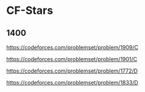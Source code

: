 # CF-Stars

## 1400
https://codeforces.com/problemset/problem/1909/C

https://codeforces.com/problemset/problem/1901/C

https://codeforces.com/problemset/problem/1772/D

https://codeforces.com/problemset/problem/1833/D

